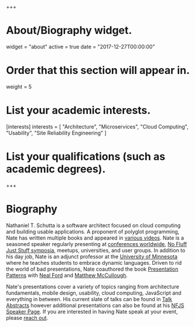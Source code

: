 +++
# About/Biography widget.
widget = "about"
active = true
date = "2017-12-27T00:00:00"

# Order that this section will appear in.
weight = 5

# List your academic interests.
[interests]
  interests = [
    "Architecture",
    "Microservices",
    "Cloud Computing",
    "Usability",
    "Site Reliability Engineering"
  ]

# List your qualifications (such as academic degrees).

+++

# Biography

Nathaniel T. Schutta is a software architect focused on cloud computing and building usable applications. A proponent of polyglot programming, Nate has written multiple books and appeared in [various videos](publication/#4). Nate is a seasoned speaker regularly presenting at [conferences worldwide](#talks), [No Fluff Just Stuff symposia](https://nofluffjuststuff.com/home/main), meetups, universities, and user groups. In addition to his day job, Nate is an adjunct professor at the [University of Minnesota](https://www.umsec.umn.edu) where he teaches students to embrace dynamic languages. Driven to rid the world of bad presentations, Nate coauthored the book [Presentation Patterns](https://www.safaribooksonline.com/library/view/presentation-patterns/9781491954980/) with [Neal Ford](http://nealford.com) and [Matthew McCullough](http://matthewjmccullough.com).

Nate's presentations cover a variety of topics ranging from architecture fundamentals, mobile design, usability, cloud computing, JavaScript and everything in between. His current slate of talks can be found in [Talk Abstracts](/#abstracts) however additional presentations can also be found at his [NFJS Speaker Page](https://nofluffjuststuff.com/conference/speaker/nathaniel_schutta). If you are interested in having Nate speak at your event, please [reach out](mailto:nschutta@pivotal.io).
